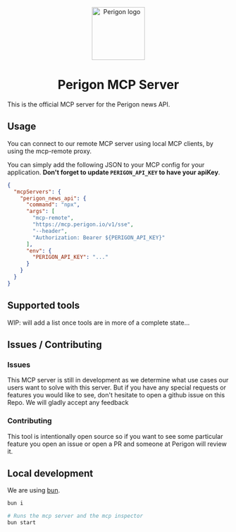 <p align="center">
  <img src="https://goperigon.com/favicon.ico" width="120" alt="Perigon logo" />
</p>

<h1 align="center">Perigon&nbsp;MCP&nbsp;Server</h1>

This is the official MCP server for the Perigon news API.

## Usage

You can connect to our remote MCP server using local MCP clients, by using the mcp-remote proxy.

You can simply add the following JSON to your MCP config for your application. **Don't forget to update `PERIGON_API_KEY` to
have your apiKey**.

```json
{
  "mcpServers": {
    "perigon_news_api": {
      "command": "npx",
      "args": [
        "mcp-remote",
        "https://mcp.perigon.io/v1/sse",
        "--header",
        "Authorization: Bearer ${PERIGON_API_KEY}"
      ],
      "env": {
        "PERIGON_API_KEY": "..."
      }
    }
  }
}
```

## Supported tools

WIP: will add a list once tools are in more of a complete state...

## Issues / Contributing

### Issues

This MCP server is still in development as we determine what use cases our users want to
solve with this server. But if you have any special requests or features you would like to
see, don't hesitate to open a github issue on this Repo. We will gladly accept any feedback

### Contributing

This tool is intentionally open source so if you want to see some particular feature you
open an issue or open a PR and someone at Perigon will review it.

## Local development

We are using [bun](https://bun.sh/).

```zsh
bun i

# Runs the mcp server and the mcp inspector
bun start
```
